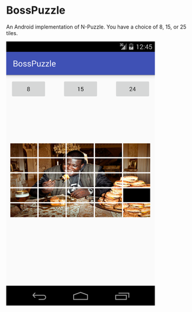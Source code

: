 # BossPuzzle

An Android implementation of N-Puzzle. You have a choice of 8, 15, or 25 tiles.

<img src="N_Puzzle.png" width="400">
